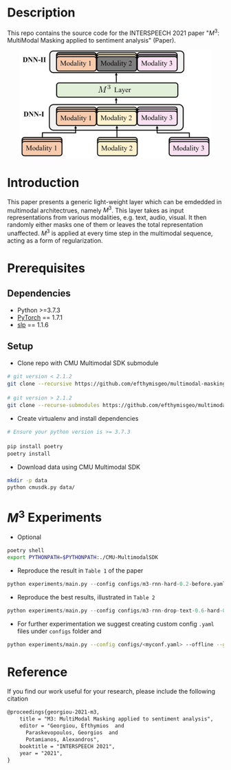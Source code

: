 # Description
<!-- <p align="center">
    <img src="https://github.com/georgepar/slp/actions/workflows/ci.yml/badge.svg" />
    <img src="https://github.com/georgepar/slp/actions/workflows/docs.yml/badge.svg" />
    <a href="https://codeclimate.com/github/georgepar/slp/maintainability" alt="Maintainability">
        <img src="https://api.codeclimate.com/v1/badges/d3ad9729ad30aa158737/maintainability" /></a>
    <a href="https://choosealicense.com/licenses/mit/" alt="License: MIT">
        <img src="https://img.shields.io/badge/license-MIT-green.svg" /></a>
    <a href="https://img.shields.io/pypi/pyversions/slp">
        <img alt="Python Version" src="https://img.shields.io/pypi/pyversions/slp" /></a>
    <a href="https://black.readthedocs.io/en/stable/" alt="Code Style: Black">
        <img src="https://img.shields.io/badge/code%20style-black-000000.svg" /></a>
</p>

* **Repo:** [https://github.com/georgepar/slp](https://github.com/georgepar/slp)
* **Documentation:** [https://georgepar.github.io/slp/latest/](https://georgepar.github.io/slp/latest/)


slp is a framework for fast and reproducible development of multimodal models, with emphasis on
NLP models.

It started as a collection of scripts and code I wrote / collected during my PhD and it evolves
accordingly.

As such, the framework is opinionated and it follows a convention over configuration approach. -->

This repo contains the source code for the INTERSPEECH 2021 paper "$M^3$: MultiModal Masking applied to sentiment analysis" (Paper).

<p align="center">
  <img src="./m3.jpg" height="250">
</p>

<!-- This is currently in alpha release under active development, so things may break and new features will be added. -->

# Introduction
This paper presents a generic light-weight layer which can be emdedded in multimodal architectrues, namely $M^3$. This layer takes as input representations from various modalities, e.g. text, audio, visual. It then randomly either masks one of them or leaves the total representation unaffected. $M^3$ is applied at every time step in the multimodal sequence, acting as a form of regularization.


<!-- - [Pytorch Lightning](https://pytorch-lightning.readthedocs.io/en/stable/)
- [huggingface/transformers](https://huggingface.co/transformers/)
- [Wandb](https://wandb.ai/) -->

# Prerequisites
## Dependencies
 - Python >=3.7.3
 - [PyTorch](https://pytorch.org/) == 1.7.1
 - [slp](https://github.com/georgepar/slp) == 1.1.6

## Setup

- Clone repo with CMU Multimodal SDK submodule

```bash
# git version < 2.1.2
git clone --recursive https://github.com/efthymisgeo/multimodal-masking.git

# git version > 2.1.2
git clone --recurse-submodules https://github.com/efthymisgeo/multimodal-masking.git
```

- Create virtualenv and install dependencies

```bash
# Ensure your python version is >= 3.7.3

pip install poetry
poetry install
```

- Download data using CMU Multimodal SDK

```bash
mkdir -p data
python cmusdk.py data/
```


# $M^3$ Experiments

- Optional
```bash
poetry shell
export PYTHONPATH=$PYTHONPATH:./CMU-MultimodalSDK
```
- Reproduce the result in `Table 1` of the paper

```python
python experiments/main.py --config configs/m3-rnn-hard-0.2-before.yaml --m3_sequential --m3_masking --use-mmdrop-before --gpus 1 --offline
```

- Reproduce the best results, illustrated in `Table 2`

```python
python experiments/main.py --config configs/m3-rnn-drop-text-0.6-hard-0.2-before.yaml --m3_sequential --m3_masking --use-mmdrop-before --gpus 1 --offline
```
- For further experimentation we suggest creating custom config `.yaml` files under `configs` folder and

```bash
python experiments/main.py --config configs/<myconf.yaml> --offline --gpus 1
```



# Reference

If you find our work useful for your research, please include the following citation

```
@proceedings{georgiou-2021-m3,
    title = "M3: MultiModal Masking applied to sentiment analysis",
    editor = "Georgiou, Efthymios  and
      Paraskevopoulos, Georgios  and
      Potamianos, Alexandros",
    booktitle = "INTERSPEECH 2021",
    year = "2021",
}
```


<!-- ## TODOs -->

<!-- * Optuna integration for hyperparameter tuning
* Add dataloaders for popular multimodal datasets
* Add multimodal architectures
* Add RIM, DNC and Kanerva machine implementations
* Write unit tests -->
